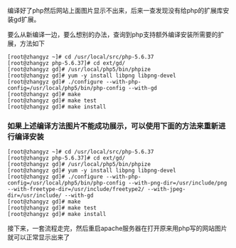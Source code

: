 
编译好了php然后网站上面图片显示不出来，后来一查发现没有给php的扩展库安装gd扩展。

要么从新编译一边，要么想别的办法，查询到php支持额外编译安装所需要的扩展，方法如下

```shell
[root@zhangyz ~]# cd /usr/local/src/php-5.6.37
[root@zhangyz php-5.6.37]# cd ext/gd/
[root@zhangyz gd]# /usr/local/php5/bin/phpize
[root@zhangyz gd]# yum -y install libpng libpng-devel
[root@zhangyz gd]# ./configure --with-php-config=/usr/local/php5/bin/php-config --with-gd
[root@zhangyz gd]# make
[root@zhangyz gd]# make test
[root@zhangyz gd]# make install
```

### 如果上述编译方法图片不能成功展示，可以使用下面的方法来重新进行编译安装

```
[root@zhangyz ~]# cd /usr/local/src/php-5.6.37
[root@zhangyz php-5.6.37]# cd ext/gd/
[root@zhangyz gd]# /usr/local/php5/bin/phpize
[root@zhangyz gd]# yum -y install libpng libpng-devel
[root@zhangyz gd]# ./configure --with-php-config=/usr/local/php5/bin/php-config --with-png-dir=/usr/include/png --with-freetype-dir=/usr/include/freetype2/ --with-jpeg-dir=/usr/include/ --with-gd
[root@zhangyz gd]# make
[root@zhangyz gd]# make test
[root@zhangyz gd]# make install
```

接下来，一套流程走完，然后重启apache服务器在打开原来用php写的网站图片就可以正常显示出来了
